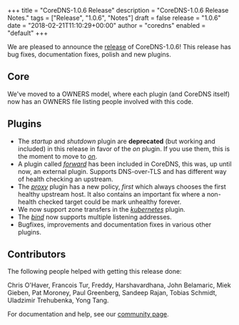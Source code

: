 +++
title = "CoreDNS-1.0.6 Release"
description = "CoreDNS-1.0.6 Release Notes."
tags = ["Release", "1.0.6", "Notes"]
draft = false
release = "1.0.6"
date = "2018-02-21T11:10:29+00:00"
author = "coredns"
enabled = "default"
+++

We are pleased to announce the [release](https://github.com/inverse-inc/packetfence/go/coredns/releases/tag/v1.0.6) of CoreDNS-1.0.6!
This release has bug fixes, documentation fixes, polish and new plugins.

## Core

We've moved to a OWNERS model, where each plugin (and CoreDNS itself) now has an OWNERS file listing
people involved with this code.

## Plugins

* The *startup* and *shutdown* plugin are **deprecated** (but working and included) in this release in favor of the *on*
  plugin. If you use them, this is the moment to move to [*on*](/explugins/on).
* A plugin called [*forward*](https://coredns.io/plugins/forward) has been included in CoreDNS, this
  was, up until now, an external plugin. Supports DNS-over-TLS and has different way of health
  checking an upstream.
* The [*proxy*](https://coredns.io/plugins/proxy) plugin has a new policy, *first* which always
  chooses the first healthy upstream host. It also contains an important fix where
  a non-health checked target could be mark unhealthy forever.
* We now support zone transfers in the [*kubernetes*](https://coredns.io/plugins/kubernetes) plugin.
* The [*bind*](https://coredns.io/plugins/bind) now supports multiple listening addresses.
* Bugfixes, improvements and documentation fixes in various other plugins.

## Contributors

The following people helped with getting this release done:

Chris O'Haver,
Francois Tur,
Freddy,
Harshavardhana,
John Belamaric,
Miek Gieben,
Pat Moroney,
Paul Greenberg,
Sandeep Rajan,
Tobias Schmidt,
Uladzimir Trehubenka,
Yong Tang.

For documentation and help, see our [community page](https://coredns.io/community/).
